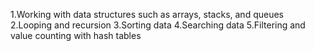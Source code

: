 1.Working with data structures such as arrays, stacks, and queues
2.Looping and recursion
3.Sorting data
4.Searching data
5.Filtering and value counting with hash tables
